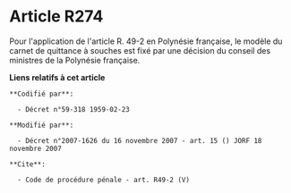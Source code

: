 # Article R274

Pour l'application de l'article R. 49-2 en Polynésie française, le modèle du carnet de quittance à souches est fixé par une
décision du conseil des ministres de la Polynésie française.

**Liens relatifs à cet article**

	**Codifié par**:

	  - Décret n°59-318 1959-02-23

	**Modifié par**:

	  - Décret n°2007-1626 du 16 novembre 2007 - art. 15 () JORF 18 novembre 2007

	**Cite**:

	  - Code de procédure pénale - art. R49-2 (V)
